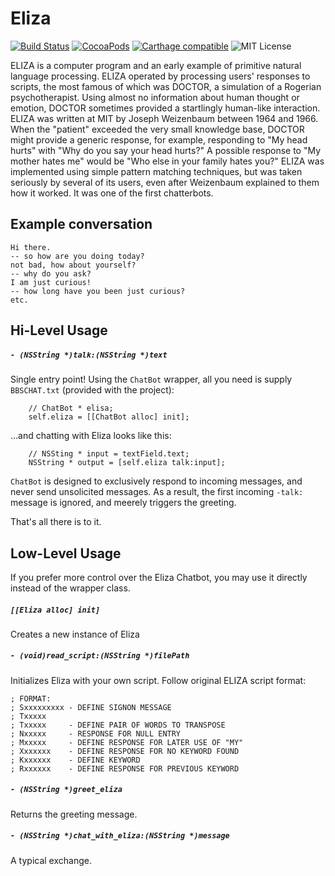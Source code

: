 # Eliza

[![Build Status](https://travis-ci.org/SwiftArchitect/Eliza.svg?branch=master)](https://travis-ci.org/SwiftArchitect/Eliza)
[![CocoaPods](https://img.shields.io/cocoapods/v/Eliza.svg)](https://cocoapods.org/pods/Eliza)
[![Carthage compatible](https://img.shields.io/badge/Carthage-compatible-4BC51D.svg)](https://github.com/Carthage/Carthage)
![MIT License](https://img.shields.io/cocoapods/l/Eliza.svg)

ELIZA is a computer program and an early example of primitive natural language processing. ELIZA operated by processing users' responses to scripts, the most famous of which was DOCTOR, a simulation of a Rogerian psychotherapist. Using almost no information about human thought or emotion, DOCTOR sometimes provided a startlingly human-like interaction. ELIZA was written at MIT by Joseph Weizenbaum between 1964 and 1966.  When the "patient" exceeded the very small knowledge base, DOCTOR might provide a generic response, for example, responding to "My head hurts" with "Why do you say your head hurts?" A possible response to "My mother hates me" would be "Who else in your family hates you?" ELIZA was implemented using simple pattern matching techniques, but was taken seriously by several of its users, even after Weizenbaum explained to them how it worked. It was one of the first chatterbots.

## Example conversation
```
Hi there.
-- so how are you doing today?
not bad, how about yourself?
-- why do you ask?
I am just curious!
-- how long have you been just curious?
etc.
```

## Hi-Level Usage

##### `- (NSString *)talk:(NSString *)text`
Single entry point!
Using the `ChatBot` wrapper, all you need is supply `BBSCHAT.txt` (provided with the project):
```
    // ChatBot * elisa;
    self.eliza = [[ChatBot alloc] init];
```
...and chatting with Eliza looks like this:
```
    // NSSting * input = textField.text;
    NSString * output = [self.eliza talk:input];
```
`ChatBot` is designed to exclusively respond to incoming messages, and never send unsolicited messages. As a result, the first incoming `-talk:` message is ignored, and meerely triggers the greeting.

That's all there is to it.

## Low-Level Usage

If you prefer more control over the Eliza Chatbot, you may use it directly instead of the wrapper class.

##### `[[Eliza alloc] init]`
Creates a new instance of Eliza

##### `- (void)read_script:(NSString *)filePath`
Initializes Eliza with your own script.
Follow original ELIZA script format:
```
; FORMAT:
; Sxxxxxxxxx - DEFINE SIGNON MESSAGE
; Txxxxx
; Txxxxx     - DEFINE PAIR OF WORDS TO TRANSPOSE
; Nxxxxx     - RESPONSE FOR NULL ENTRY
; Mxxxxx     - DEFINE RESPONSE FOR LATER USE OF "MY"
; Xxxxxxx    - DEFINE RESPONSE FOR NO KEYWORD FOUND
; Kxxxxxx    - DEFINE KEYWORD
; Rxxxxxx    - DEFINE RESPONSE FOR PREVIOUS KEYWORD
```

##### `- (NSString *)greet_eliza`
Returns the greeting message. 

##### `- (NSString *)chat_with_eliza:(NSString *)message`
A typical exchange.

